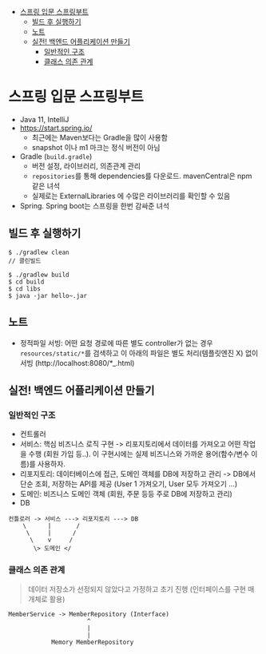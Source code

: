 - [스프링 입문 스프링부트](#스프링-입문-스프링부트)
  - [빌드 후 실행하기](#빌드-후-실행하기)
  - [노트](#노트)
  - [실전! 백엔드 어플리케이션 만들기](#실전-백엔드-어플리케이션-만들기)
    - [일반적인 구조](#일반적인-구조)
    - [클래스 의존 관계](#클래스-의존-관계)

# 스프링 입문 스프링부트

- Java 11, IntelliJ
- https://start.spring.io/
  - 최근에는 Maven보다는 Gradle을 많이 사용함
  - snapshot 이나 m1 마크는 정식 버전이 아님
- Gradle (`build.gradle`)
  - 버전 설정, 라이브러리, 의존관계 관리
  - `repositories`를 통해 dependencies를 다운로드. mavenCentral은 npm 같은 녀석
  - 실제로는 ExternalLibraries 에 수많은 라이브러리를 확인할 수 있음
- Spring. Spring boot는 스프링을 한번 감싸준 녀석

## 빌드 후 실행하기

```
$ ./gradlew clean
// 클린빌드

$ ./gradlew build
$ cd build
$ cd libs
$ java -jar hello~.jar
```

## 노트

- 정적파일 서빙: 어떤 요청 경로에 따른 별도 controller가 없는 경우 `resources/static/*`를 검색하고 이 아래의 파일은 별도 처리(템플릿엔진 X) 없이 서빙 (http://localhost:8080/\*\_.html)

## 실전! 백엔드 어플리케이션 만들기

### 일반적인 구조

- 컨트롤러
- 서비스: 핵심 비즈니스 로직 구현 -> 리포지토리에서 데이터를 가져오고 어떤 작업을 수행 (회원 가입 등..). 이 구현시에는 실제 비즈니스와 가까운 용어(함수/변수 이름)를 사용하자.
- 리포지토리: 데이터베이스에 접근, 도메인 객체를 DB에 저장하고 관리 -> DB에서 단순 조회, 저장하는 API를 제공 (User 1 가져오기, User 모두 가져오기 ...)
- 도메인: 비즈니스 도메인 객체 (회원, 주문 등등 주로 DB에 저장하고 관리)
- DB

```
컨틀로러 -> 서비스 ---> 리포지토리 ---> DB
    \      |       /
     \     |      /
      \    v     /
       \> 도메인 </
```

### 클래스 의존 관계

> 데이터 저장소가 선정되지 않았다고 가정하고 초기 진행 (인터페이스를 구현 매개체로 활용)

```
MemberService -> MemberRepository (Interface)
                      ^
                      |
                      |
            Memory MemberRepository
```
